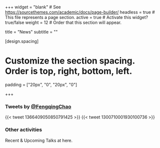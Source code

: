 +++
widget = "blank"  # See https://sourcethemes.com/academic/docs/page-builder/
headless = true  # This file represents a page section.
active = true  # Activate this widget? true/false
weight = 12  # Order that this section will appear.

title = "News"
subtitle = ""

[design.spacing]
# Customize the section spacing. Order is top, right, bottom, left.
padding = ["20px", "0", "20px", "0"]

+++

### Tweets by [@FengqingChao](https://twitter.com/FengqingChao)
{{< tweet 1366409050850791425 >}}
{{< tweet 1300710001930100736 >}}

### Other activities
Recent & Upcoming Talks at here.
